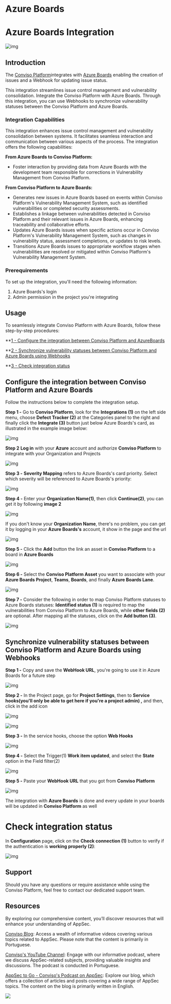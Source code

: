 # Azure Boards

# Azure Boards Integration

<div style={{textAlign: 'center'}}>

![img](../../static/img/azure-boards/azure-boards-logo.png)

</div>



## Introduction[​](https://docs.convisoappsec.com/integrations/azure_boards/#introduction)

The [Conviso Platform](https://cta-service-cms2.hubspot.com/web-interactives/public/v1/track/redirect?encryptedPayload=AVxigLKtcWzoFbzpyImNNQsXC9S54LjJuklwM39zNd7hvSoR%2FVTX%2FXjNdqdcIIDaZwGiNwYii5hXwRR06puch8xINMyL3EXxTMuSG8Le9if9juV3u%2F%2BX%2FCKsCZN1tLpW39gGnNpiLedq%2BrrfmYxgh8G%2BTcRBEWaKasQ%3D&webInteractiveContentId=125788977029&portalId=5613826&__hstc=36751231.4f0e20f0cfb8e070ca47855aa5207464.1713288582555.1713795830588.1713802784475.4&__hssc=36751231.3.1713802784475&__hsfp=202023877)integrates with [Azure Boards](https://azure.microsoft.com/en-us/products/devops/boards) enabling the creation of issues and a Webhook for updating issue status.



This integration streamlines issue control management and vulnerability consolidation. Integrate the Conviso Platform with Azure Boards. Through this integration, you can use Webhooks to synchronize vulnerability statuses between the Conviso Platform and Azure Boards.



### Integration Capabilities[​](https://docs.convisoappsec.com/integrations/azure-#integration-capabilities)

This integration enhances issue control management and vulnerability consolidation between systems. It facilitates seamless interaction and communication between various aspects of the process. The integration offers the following capabilities:

**From Azure Boards to Conviso Platform:**

*   Foster interaction by providing data from Azure Boards with the development team responsible for corrections in Vulnerability Management from Conviso Platform.

**From Conviso Platform to Azure Boards:**

*   Generates new issues in Azure Boards based on events within Conviso Platform's Vulnerability Management System, such as identified vulnerabilities or completed security assessments.
*   Establishes a linkage between vulnerabilities detected in Conviso Platform and their relevant issues in Azure Boards, enhancing traceability and collaborative efforts.
*   Updates Azure Boards issues when specific actions occur in Conviso Platform's Vulnerability Management System, such as changes in vulnerability status, assessment completions, or updates to risk levels.
*   Transitions Azure Boards issues to appropriate workflow stages when vulnerabilities are resolved or mitigated within Conviso Platform's Vulnerability Management System.



### Prerequirements[​](https://docs.convisoappsec.com/integrations/azure_boards#prerequirements)

To set up the integration, you'll need the following information:

1. Azure Boards's login
2. Admin permission in the project you're integrating



## Usage[​](https://docs.convisoappsec.com/integrations/azure_boards#usage)

To seamlessly integrate Conviso Platform with Azure Boards, follow these step-by-step procedures:

**[1 - Configure the integration between Conviso Platform and AzureBoards](#configure-the-integration-between-conviso-platform-and-azure-boards)

**[2 - Synchronize vulnerability statuses between Conviso Platform and Azure Boards using Webhooks](#synchronize-vulnerability-statuses-between-conviso-platform-and-azure-boards-using-webhooks)

**[3 - Check integration status](#check-integration-status)

## Configure the integration between Conviso Platform and Azure Boards

Follow the instructions below to complete the integration setup.

**Step 1 -** Go to **Conviso Platform**, look for the **Integrations (1)** on the left side menu, choose **Defect Tracker (2)** at the Categories panel to the right and finally click the **Integrate (3)** button just below Azure Boards's card, as illustrated in the example image below:



<div style={{textAlign: 'center'}}>

![img](../../static/img/azure-boards/integration-page-azure.png)

</div>



**Step 2** **Log in** with your **Azure** account and authorize **Conviso Platform** to integrate with your Organization and Projects



<div style={{textAlign: 'center'}}>

![img](../../static/img/azure-boards/login.png)

</div>



**Step 3 -** **Severity Mapping** refers to Azure Boards's card priority. Select which severity will be referenced to Azure Boards's priority:



<div style={{textAlign: 'center'}}>

![img](../../static/img/azure-boards/severity-mapping.png)

</div>



**Step 4 -** Enter your **Organization Name(1)**, then click **Continue(2)**, you can get it by following **image 2**

<div style={{textAlign: 'center'}}>

![img](../../static/img/azure-boards/azure-boards-credentials.png)

</div>



If you don't know your **Organization Name**, there's no problem, you can get it by logging in your **Azure Boards's** account, it show in the page and the url

<div style={{textAlign: 'center'}}>

![img](../../static/img/azure-boards/azure-organization.png)

</div>


**Step 5 -** Click the **Add** button the link an asset in **Conviso Platform** to a board in **Azure Boards**

<div style={{textAlign: 'center'}}>

![img](../../static/img/azure-boards/azure-add.png)

</div>



**Step 6 -** Select the **Conviso Platform Asset** you want to associate with your **Azure Boards Project**, **Teams**, **Boards**, and finally **Azure Boards Lane**.

<div style={{textAlign: 'center'}}>

![img](../../static/img/azure-boards/azure-add-config.png)

</div>



**Step 7 -** Consider the following in order to map Conviso Platform statuses to Azure Boards statuses: **Identified status (1)** is required to map the vulnerabilities from Conviso Platform to Azure Boards, while **other fields (2)** are optional. After mapping all the statuses, click on the **Add button (3)**.

<div style={{textAlign: 'center'}}>

![img](../../static/img/azure-boards/status-mapping.png)

</div>





## Synchronize vulnerability statuses between Conviso Platform and Azure Boards using Webhooks

**Step 1 -** Copy and save the **WebHook URL**, you're going to use it in Azure Boards for a future step



<div style={{textAlign: 'center'}}>

![img](../../static/img/azure-boards/cp-configuration.png)

</div>



**Step 2 -** In the Project page, go for **Project Settings**, then to **Service hooks(you'll only be able to get here if you're a project admin) ,** and then, click in the add icon



<div style={{textAlign: 'center'}}>

![img](../../static/img/azure-boards/azure-screen.png)

</div>



<div style={{textAlign: 'center'}}>

![img](../../static/img/azure-boards/azure-service-hooks.png)

</div>



**Step 3 -** In the service hooks, choose the option **Web Hooks**



<div style={{textAlign: 'center'}}>

![img](../../static/img/azure-boards/web-hooks-azure.png)

</div>



**Step 4 -** Select the Trigger(1) **Work item updated**, and select the **State** option in the Field filter(2)



<div style={{textAlign: 'center'}}>

![img](../../static/img/azure-boards/state-azure.png)

</div>



**Step 5 -** Paste your **WebHook URL** that you got from **Conviso Platform**



<div style={{textAlign: 'center'}}>

![img](../../static/img/azure-boards/azure-url.png)

</div>



The integration with **Azure Boards** is done and every update in your boards will be updated in **Conviso Platform** as well



# Check integration status

In **Configuration** page, click on the **Check connection (1)** button to verify if the authentication is **working properly (2)**:

<div style={{textAlign: 'center'}}>

![img](../../static/img/azure-boards/check-connection.png)

</div>



## Support[​](https://docs.convisoappsec.com/integrations/azure_boards#support)

Should you have any questions or require assistance while using the Conviso Platform, feel free to contact our dedicated support team.

## Resources[​](https://docs.convisoappsec.com/integrations/azure_boards#resources)

By exploring our comprehensive content, you’ll discover resources that will enhance your understanding of AppSec.

[Conviso Blog](https://bit.ly/3JtXM8A): Access a wealth of informative videos covering various topics related to AppSec. Please note that the content is primarily in Portuguese.

[Conviso's YouTube Channel](https://www.youtube.com/@convisoappsec): Engage with our informative podcast, where we discuss AppSec-related subjects, providing valuable insights and discussions. The podcast is conducted in Portuguese.

[AppSec to Go - Conviso's Podcast on AppSec](https://spoti.fi/43UJQwN): Explore our blog, which offers a collection of articles and posts covering a wide range of AppSec topics. The content on the blog is primarily written in English.

[![](https://no-cache.hubspot.com/cta/default/5613826/interactive-125788977029.png)](https://cta-service-cms2.hubspot.com/web-interactives/public/v1/track/redirect?encryptedPayload=AVxigLKtcWzoFbzpyImNNQsXC9S54LjJuklwM39zNd7hvSoR%2FVTX%2FXjNdqdcIIDaZwGiNwYii5hXwRR06puch8xINMyL3EXxTMuSG8Le9if9juV3u%2F%2BX%2FCKsCZN1tLpW39gGnNpiLedq%2BrrfmYxgh8G%2BTcRBEWaKasQ%3D&webInteractiveContentId=125788977029&portalId=5613826)